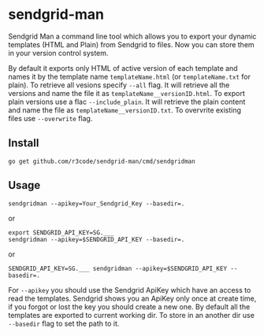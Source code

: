 # sendgrid-man
Sendgrid Man a command line tool which allows you to export your dynamic templates (HTML and Plain) from Sendgrid to files. 
Now you can store them in your version control system.

By default it exports only HTML of active version of each template and names it by the template name `templateName.html` (or `templateName.txt` for plain).
To retrieve all vesions specify `--all` flag. It will retrieve all the versions and name the file it as `templateName__versionID.html`.
To export plain versions use a flac `--include_plain`. It will retrieve the plain content and name the file as `templateName__versionID.txt`.
To overvrite existing files use `--overwrite` flag.

## Install

    go get github.com/r3code/sendgrid-man/cmd/sendgridman

## Usage 

    sendgridman --apikey=Your_Sendgrid_Key --basedir=.
    
or

    export SENDGRID_API_KEY=SG.___
    sendgridman --apikey=$SENDGRID_API_KEY --basedir=.
    
or

    SENDGRID_API_KEY=SG.___ sendgridman --apikey=$SENDGRID_API_KEY --basedir=.

For `--apikey` you should use the Sendgrid ApiKey which have an access to read the templates. Sendgrid shows you an ApiKey only once at create time, if you forgot or lost the key you should create a new one. 
By default all the templates are exported to current working dir. To store in an another dir use `--basedir` flag to set the path to it.



